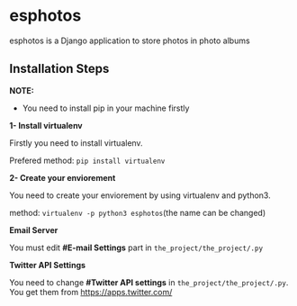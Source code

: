 # esphotos

esphotos is a Django application to store photos in photo albums

## Installation Steps
**NOTE:**

* You need to install pip in your machine firstly

**1- Install virtualenv**

Firstly you need to install virtualenv.

Prefered method:
`pip install virtualenv`

**2- Create your enviorement**

You need to create your enviorement by using virtualenv and python3. 

method:
`virtualenv -p python3 esphotos`(the name can be changed)

**Email Server**

You must edit **\#E-mail Settings** part in `the_project/the_project/.py`

**Twitter API Settings**

You need to change **\#Twitter API settings** in  `the_project/the_project/.py`. You get them from https://apps.twitter.com/
